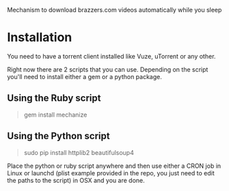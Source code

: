 Mechanism to download brazzers.com videos automatically while you sleep

Installation
============

You need to have a torrent client installed like Vuze, uTorrent or any
other.

Right now there are 2 scripts that you can use. Depending on the script
you'll need to install either a gem or a python package.

## Using the Ruby script
> gem install mechanize

## Using the Python script
> sudo pip install httplib2 beautifulsoup4

Place the python or ruby script anywhere and then use either a CRON job
in Linux or launchd (plist example provided in the repo, you just need
to edit the paths to the script) in OSX and you are done.
